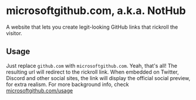 # microsoftgithub.com, a.k.a. NotHub

A website that lets you create legit-looking GitHub links that rickroll the visitor.

## Usage
Just replace `github.com` with `microsoftgithub.com`. Yeah, that's all! The resulting url will redirect to the rickroll link.
When embedded on Twitter, Discord and other social sites, the link will display the official social preview, for extra realism.
For more background info, check [microsoftgithub.com/usage](https://microsoftgithub.com/usage)
